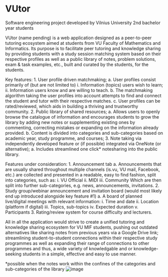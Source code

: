 # VUtor
Software engineering project developed by Vilnius University 2nd bachelor year students

VUtor (name pending) is a web application designed as a peer-to-peer tutoring ecosystem aimed at students from VU Faculty of Mathematics and Informatics. Its purpose is to facilitate peer tutoring and knowledge sharing by providing students with a study session matching system based on their respective profiles as well as a public library of notes, problem solutions, exam & task examples, etc., built and curated by the students, for the students.

Key features:
	1. User profile driven matchmaking;
		a. User profiles consist primarily of (but are not limited to)
			i. Information (topics) users wish to learn;
			ii. Information users know and are willing to teach.
		b. The matchmaking algorithm taking the user profiles into account attempts to find and connect the student and tutor with their respective matches.
		c. User profiles can be rated/reviewed, which aids in building a thriving and trustworthy community.
	2. Public library of shared resources;
		a. Allows users to openly browse the catalogue of information and encourages students to grow the library by adding new notes or supplementing existing ones by commenting, correcting mistakes or expanding on the information already provided.
		b. Content is divided into categories and sub-categories based on academic year, study programme, and courses;
	3. Note taking via independently developed feature or (if possible) integrated via OneNote (or alternative);
		a. Includes streamlined one click* notesharing into the public library.

Features under consideration:
	1. Announcement tab
		a. Announcements that are usually shared throughout multiple channels (is.vu, VU mail, Facebook, etc.) are collected and presented in a readable, easy to find fashion, split into categories, such as:
			i. VU Official
			ii. MIDI
			iii. Community
		Which are then split into further sub-categories, e.g. news, announcements, invitations.
	2. Study group/webinar announcement and invitation board (would most likely end up introduced alongside key feature #1)
		a. A board of planned live/digital meetings with relevant information:
			i. Time and date
			ii. Location (platform if digital)
			iii. Topics, sub-topics
			iv. Expected duration
			v. Participants
	3. Rating/review system for course difficulty and lecturers.

All in all the application would strive to create a unified tutoring and knowledge sharing ecosystem for VU MIF students, pushing out outdated alternatives like sharing notes from previous years via a Google Drive link; streamlining student-to-student connections within their respective study programmes as well as expanding their range of connections to other programmes and thus, a wide variety of knowledgable and or knowledge-seeking students in a simple, effective and easy to use manner.

*possible when the notes work within the confines of the categories and sub-categories of the library
![image](https://github.com/VUtor-devteam/VUtor/assets/56220185/592e61e2-4144-4341-951b-27c35dd67174)
